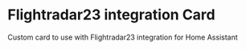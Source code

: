 # Flightradar23 integration Card
Custom card to use with Flightradar23 integration for Home Assistant
